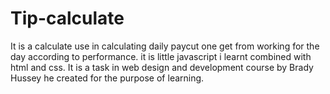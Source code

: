 # Tip-calculate
It is a calculate use in calculating daily paycut one get from working for the day according to performance.
it is little javascript i learnt combined with html and css.
It is a task in web design and development course by Brady Hussey he created for the purpose of learning.
